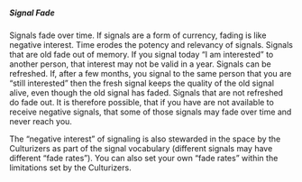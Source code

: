 ##### Signal Fade

Signals fade over time. If signals are a form of currency, fading is like negative interest. Time erodes the potency and relevancy of signals. Signals that are old fade out of memory. If you signal today “I am interested” to another person, that interest may not be valid in a year. Signals can be refreshed. If, after a few months, you signal to the same person that you are “still interested” then the fresh signal keeps the quality of the old signal alive, even though the old signal has faded. Signals that are not refreshed do fade out. It is therefore possible, that if you have are not available to receive negative signals, that some of those signals may fade over time and never reach you.  

The “negative interest” of signaling is also stewarded in the space by the Culturizers as part of the signal vocabulary (different signals may have different “fade rates”). You can also set your own “fade rates” within the limitations set by the Culturizers.